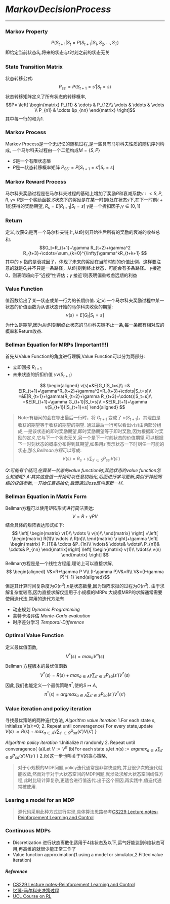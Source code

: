 # $Markov Decision Process$

----
### **Markov Property**

$$P(S_{t+1}|S_t=P(S_{t+1}|S_1,S_2,...,S_T)$$
即给定当前状态$S_t$,将来的状态与t时刻之前的状态无关

### **State Transition Matrix**

状态转移公式:
$$P_{ss'}=P(S_{t+1}=s'|S_t=s)$$
状态转移矩阵定义了所有状态的转移概率,
$$P= \left[ \begin{matrix} P_{11} & \cdots & P_{12}\\ \vdots & \ddots & \vdots \\ P_{n1} & \cdots &p_{nn} \end{matrix} \right]$$
其中每一行的和为1.

### **Markov Process**

Markov Process是一个无记忆的随机过程,是一些具有马尔科夫性质的随机序列构成,
一个马尔科夫过程由一个二组构成$M=\{S,P\}$
- $S$是一个有限状态集
- $P$是一状态转移概率矩阵
    $P_{SS'}=P[S_{t+1}=s'|S_t=s]$

### Markov Reward Process
马尔科夫奖励过程是在马尔科夫过程的基础上增加了奖励$R$和衰减系数$\gamma :<S,P,R,\gamma>$
$R$是一个奖励函数.$S$状态下的奖励是在某一时刻$t$处在状态$s$下,在下一时刻$t+1$能获得的奖励期望,
$R_s=E[R_{t+1}|S_t=s]$
$\gamma$是一个折扣因子,$\gamma \in [0,1]$

### Return

定义,收获$G_t$是再一个马尔科夫链上,从$t$时刻开始往后所有的奖励的衰减的收益总和.
$$G_t=R_{t+1}+\gamma R_{t+2}+\gamma^2 R_{t+3}+\cdots=\sum_{k=0}^{\infty}\gamma^kR_{t+k+1} $$
其中的 $\gamma$ 指的是衰减因子，体现了未来的奖励在当前时刻的价值比例，这样要注意的就是$G_t$并不只是一条路径，从$t$时刻到终止状态，可能会有多条路径。
$\gamma$接近0，则表明趋向于“近视”性评估；$\gamma$ 接近1则表明偏重考虑远期的利益

### Value Function

值函数给出了某一状态或某一行为的长期价值.
定义:一个马尔科夫奖励过程中某一状态的价值函数为从该状态开始的马尔科夫收获的期望:
$$v(s)=E[G_t|S_t=s]$$
为什么是期望,因为从t时刻到终止状态的马尔科夫链不止一条,每一条都有相对应的概率和Return收益.

### Bellman Equation for MRPs  (Important!!!)

首先从Value Function的角度进行理解,Value Function可以分为两部分:
- 立即回报 $R_{t+1}$
- 未来状态的折扣价值 $\gamma v(S_{t+1})$

$$
\begin{aligned}
v(s)=&E[G_t|S_t=s]\\
=& E[R_{t+1}+\gamma*R_{t+2}+\gamma^2*R_{t+3}+\cdots|S_t=s]\\
=&E[R_{t+1}+\gamma(R_{t+2}+\gamma R_{t+3}+\cdots)|S_t=s]\\
=&E[R_{t+1}+\gamma G_{t+1}|S_t=s]\\
=&E[R_{t+1}+\gamma v(S_{t+1})|S_{t+1}=s]
\end{aligned}
$$
>Note:有疑问的会在导出最后一行时，将 $G_{t+1}$ 变成了 $v(S_{t+1})$。其理由是收获的期望等于收获的期望的期望.
> 通过最后一行可以看出$v(s)$由两部分组成,一是该状态的即时奖励期望,即时奖励期望等于即时奖励,因为根据即时奖励的定义,它与下一个状态无关,另一个是下一时刻状态的价值期望,可以根据下一时刻状态的概率分布得到其期望,如果用$s'$表示状态一下时刻任一可能的状态,那么$Bellman 方程$可以写成:
$$V(s)=R_s+\gamma\sum_{s'\in S}P_{ss'}V(s')$$

*Q:可能有个疑问,在算某一状态的value function时,其他状态的value function怎么知道呢?
A:其实这些值一开始可以任意初始化,后面进行学习更新,类似于神经网络的权值参数,一开始任意初始化,后面通过loss反向更新一样.*

### Bellman Equation in Matrix Form
Bellman方程可以使用矩阵形式进行简洁表达:
$$V=R+\gamma P V$$
结合具体的矩阵表达形式如下:
$$
\left[
\begin{matrix}
v(1)\\
\vdots \\
v(n)\\
\end{matrix}
\right]
=\left[
\begin{matrix}
R(1)\\
\vdots \\
R(n)\\
\end{matrix}
\right]+\gamma
\left[ \begin{matrix} P_{11}& \cdots &P_{1n}\\
\vdots& \ddots& \vdots\\
P_{n1}& \cdots& P_{nn}
\end{matrix}\right]
\left[
\begin{matrix}
v(1)\\
\vdots\\
v(n)
\end{matrix}
\right]
$$
Bellman方程是是一个线性方程组,理论上可以直接求解,
$$
\begin{aligned}
V&=R+\gamma P V\\
(I-\gamma P)V&=R\\
V&=(I-\gamma P)^{-1}
\end{aligned}$$
但是其计算时间复杂度为$O(n^3)$,$n$是状态数量,因为矩阵求拟的过程为$O(n^3)$.
由于求解复杂度较高,因为直接求解仅适用于小规模的MRPs
大规模MRP的求解通常需要使用迭代法,常用的迭代方法有
- 动态规划 *Dynamic Programming*
- 蒙特卡洛评估 *Monte-Carlo evaluation*
- 时序差分学习 *Temporal-Difference*

### Optimal Value Function

定义最优值函数,
$$V^*(s)=max_\pi V^\pi(s)$$
Bellman 方程版本的最优值函数
$$V^*(s)=R(s)+max_{a\in A}\gamma \sum_{s'\in S}P_{sa}(s')V^{*}(s)$$
因此,我们也能定义一个最优策略$\pi^*$,使的$S\mapsto A$,
$$\pi^*(s)=argmax_{a\in A}\sum_{s'\in S} P_{sa}(s')V^{*}(s')$$

### Value iteration and policy iteration

寻找最优策略的两种迭代方法,
*Algorithm value iteration*
1.For each state s, initialize V(s):=0;
2. Repeat until converagence{
    For every state,update $V(s):=R(s)+max_{a\in A}\gamma \sum_{s'\in S} P_{sa}(s')V(s')$
}

*Algorithm policy iteration*
1.Initialize $\pi$ randomly
2. Repeat until converagence{
    (a)Let $V:=V^\pi$
    (b)For each state s,let $\pi(s):=argmax_{a\in A}\sum_{s'\in S}P_{sa}(s')V(s')$
}
2.(b)这一步也叫关于V的贪心策略,

>对于小规模的MDP问题,policy迭代通常是非常快速的,并且很少次的迭代就能收敛,然而对于对于大状态空间的MDP问题,就涉及求解大状态空间线性方程,此时比较计算复杂,更适合进行值迭代.出于这个原因,再实践中,值迭代通常被使用.
### Learing a model for an MDP
 > 源代码采用此种方式进行实现,具体算法思路参考[CS229 Lecture notes-Reinforcement Learning and Control](https://github.com/Zane2019/AutoPilot/blob/master/Decision/Reference/cs229-notes12.pdf)

### Continuous MDPs
- Discretization
进行状态离散化适用于4纬状态及以下,运气好能达到6维状态可用,再高维的就很少能正常工作了
- Value function approximation(1.using a model or simulator,2.Fitted value iteration)

##### Reference

- [CS229 Lecture notes-Reinforcement Learning and Control](https://github.com/Zane2019/AutoPilot/blob/master/Decision/Reference/cs229-notes12.pdf)
- [忆臻-马尔科夫决策过程](https://zhuanlan.zhihu.com/p/35261164)
- [UCL Course on RL](http://www0.cs.ucl.ac.uk/staff/D.Silver/web/Teaching.html)